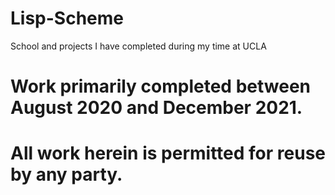 # Lisp-Scheme
 School and projects I have completed during my time at UCLA
# Work primarily completed between August 2020 and December 2021.
# All work herein is permitted for reuse by any party.
